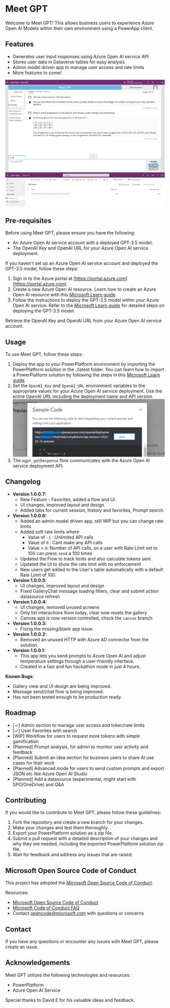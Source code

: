 # Meet GPT

Welcome to Meet GPT! This allows business users to experience Azure Open AI Models within their own environment using a PowerApp client.

## Features

- Generates user input responses using Azure Open AI service API
- Stores user data in Dataverse tables for easy analysis
- Admin model driven app to manage user access and rate limits
- More features to come!

![Screenshot of Meet GPT app](images/MeetGPT_1_0_0_7.png)  ![Screenshot of Admin GPT app](images/AdminGPT_1_0_0_6.png)

## Pre-requisites

Before using Meet GPT, please ensure you have the following:

- An Azure Open AI service account with a deployed GPT-3.5 model.
- The OpenAI Key and OpenAI URL for your Azure Open AI service deployment.

If you haven't set up an Azure Open AI service account and deployed the GPT-3.5 model, follow these steps:

1. Sign in to the Azure portal at [https://portal.azure.com](https://portal.azure.com).
2. Create a new Azure Open AI resource. Learn how to create an Azure Open AI resource with this [Microsoft Learn guide](https://docs.microsoft.com/learn/modules/get-started-with-azure-ai-text-api/).
3. Follow the instructions to deploy the GPT-3.5 model within your Azure Open AI service. Refer to the [Microsoft Learn guide](https://docs.microsoft.com/learn/modules/deploy-language-model-with-text-api/) for detailed steps on deploying the GPT-3.5 model.

Retrieve the OpenAI Key and OpenAI URL from your Azure Open AI service account.

## Usage

To use Meet GPT, follow these steps:

1. Deploy the app to your PowerPlatform environment by importing the PowerPlatform solution in the ./latest folder. You can learn how to import a PowerPlatform solution by following the steps in this [Microsoft Learn guide](https://docs.microsoft.com/learn/modules/import-solutions/).
2. Set the `OpenAI_Key` and `OpenAI_URL` environment variables to the appropriate values for your Azure Open AI service deployment.
Use the entire OpenAI URL including the deployment name and API version
![Screenshot of OpenAI Studio Code Sample](images/AzureOpenAI_URL.png)
4. The `mgpt_getResponse` flow communicates with the Azure Open AI service deployment API.

## Changelog

- **Version 1.0.0.7:**
  - New Feature - Favorites, added a flow and UI
  - UI changes, improved layout and design
  - Added tabs for current session, history and favorites, Prompt search
- **Version 1.0.0.6:**
  - Added an admin model driven app, still WIP but you can change rate limits
  - Added soft rate limits where
    - Value of `-1` : Unlimited API calls
    - Value of `0` : Cant make any API calls
    - Value > `0`: Number of API calls, so a user with Rate Limit set to 100 can press `send` a 100 times
  - Updated the Flow to track limits and also calculate tokens sent
  - Updated the UI to show the rate limit with no enforcement
  - New users get added to the User's table automatically with a default Rate Limit of 100. 
- **Version 1.0.0.5:**
  - UI changes, improved layout and design
  - Fixed GalleryChat message loading filters, clear and submit action datasource refresh
- **Version 1.0.0.4:**
  - UI changes, removed unused screens
  - Only list interactions from today, clear now resets the gallery
  - Canvas app is now version controlled, check the `canvas` branch
- **Version 1.0.0.3:**
  - Fixing the missing/blank app issue. 
- **Version 1.0.0.2:**
  - Removed an unused HTTP with Azure AD connector from the solution. 
- **Version 1.0.0.1:**
  - This app lets you send prompts to Azure Open AI and adjust temperature settings through a user-friendly interface.
  - Created in a fast and fun hackathon mode in just 4 hours.

**Known Bugs:**

- Gallery view and UI design are being improved.
- Message send/chat flow is being improved.
- Has not been tested enough to be production ready.

## Roadmap
- [&#x2713;] Admin section to manage user access and token/rate limits
- [&#x2713;] User Favorites with search
- [WIP] Workflow for users to request more tokens with simple gamification
- [Planned] Prompt analysis, for admin to monitor user activity and feedback
- [Planned] Submit an idea section for business users to share AI use cases for their work
- [Planned] Advanced mode for users to send custom prompts and export JSON etc like Azure Open AI Studio
- [Planned] Add a datasource (experimental, might start with SPO/OneDrive) and Q&A

## Contributing

If you would like to contribute to Meet GPT, please follow these guidelines:

1. Fork the repository and create a new branch for your changes.
2. Make your changes and test them thoroughly.
3. Export your PowerPlatform solution as a zip file.
4. Submit a pull request with a detailed description of your changes and why they are needed, including the exported PowerPlatform solution zip file.
5. Wait for feedback and address any issues that are raised.

## Microsoft Open Source Code of Conduct

This project has adopted the [Microsoft Open Source Code of Conduct](https://opensource.microsoft.com/codeofconduct/).

Resources:

- [Microsoft Open Source Code of Conduct](https://opensource.microsoft.com/codeofconduct/)
- [Microsoft Code of Conduct FAQ](https://opensource.microsoft.com/codeofconduct/faq/)
- Contact [opencode@microsoft.com](mailto:opencode@microsoft.com) with questions or concerns

## Contact

If you have any questions or encounter any issues with Meet GPT, please create an issue.

## Acknowledgements

Meet GPT utilizes the following technologies and resources:

- PowerPlatform
- Azure Open AI Service

Special thanks to David E for his valuable ideas and feedback.